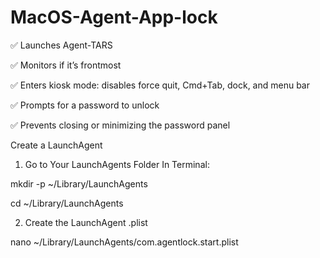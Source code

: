 # MacOS-Agent-App-lock

✅  Launches Agent-TARS

✅  Monitors if it’s frontmost

✅  Enters kiosk mode: disables force quit, Cmd+Tab, dock, and menu bar

✅  Prompts for a password to unlock

✅  Prevents closing or minimizing the password panel



Create a LaunchAgent
1. Go to Your LaunchAgents Folder
In Terminal:

mkdir -p ~/Library/LaunchAgents

cd ~/Library/LaunchAgents


2. Create the LaunchAgent .plist

nano ~/Library/LaunchAgents/com.agentlock.start.plist
